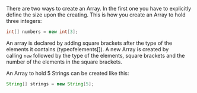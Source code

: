 There are two ways to create an Array. In the first one you have to explicitly define the size upon the creating. This is how you create an Array to hold three integers:

```Java
int[] numbers = new int[3];
```

An array is declared by adding square brackets after the type of the elements it contains (typeofelements[]). A new Array is created by calling `new` followed by the type of the elements, square brackets and the number of the elements in the square brackets.

An Array to hold 5 Strings can be created like this:
```Java
String[] strings = new String[5];
```